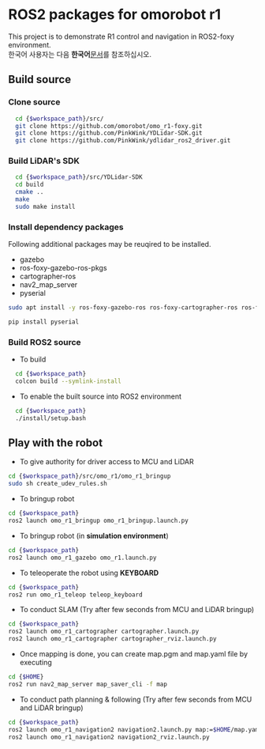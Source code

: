 # ROS2 packages for omorobot r1

This project is to demonstrate R1 control and navigation in ROS2-foxy environment.  
한국어 사용자는 다음 **한국어**[문서](README_KR.md)를 참조하십시오.  

## Build source

### Clone source

```bash
  cd {$workspace_path}/src/
  git clone https://github.com/omorobot/omo_r1-foxy.git
  git clone https://github.com/PinkWink/YDLidar-SDK.git
  git clone https://github.com/PinkWink/ydlidar_ros2_driver.git
```

### Build LiDAR's SDK

```bash
  cd {$workspace_path}/src/YDLidar-SDK
  cd build
  cmake ..
  make
  sudo make install
```

### Install dependency packages

Following additional packages may be reuqired to be installed.  
- gazebo 
- ros-foxy-gazebo-ros-pkgs
- cartographer-ros  
- nav2_map_server
- pyserial

```bash
sudo apt install -y ros-foxy-gazebo-ros ros-foxy-cartographer-ros ros-foxy-nav2-map-server ros-foxy-gazebo-ros-pkgs

pip install pyserial
```

### Build ROS2 source

- To build

```bash
  cd {$workspace_path}
  colcon build --symlink-install
```

- To enable the built source into ROS2 environment

```bash
  cd {$workspace_path}
  ./install/setup.bash
```

## Play with the robot

- To give authority for driver access to MCU and LiDAR

```bash
cd {$workspace_path}/src/omo_r1/omo_r1_bringup
sudo sh create_udev_rules.sh
```

- To bringup robot

```bash
cd {$workspace_path}
ros2 launch omo_r1_bringup omo_r1_bringup.launch.py
```

- To bringup robot (in **simulation environment**)
```bash
cd {$workspace_path}
ros2 launch omo_r1_gazebo omo_r1.launch.py
```
- To teleoperate the robot using **KEYBOARD**

```bash
cd {$workspace_path}
ros2 run omo_r1_teleop teleop_keyboard
```

- To conduct SLAM (Try after few seconds from MCU and LiDAR bringup)

```bash
cd {$workspace_path}
ros2 launch omo_r1_cartographer cartographer.launch.py
ros2 launch omo_r1_cartographer cartographer_rviz.launch.py
```

- Once mapping is done, you can create map.pgm and map.yaml file by executing

```bash
cd {$HOME}
ros2 run nav2_map_server map_saver_cli -f map
```

- To conduct path planning & following (Try after few seconds from MCU and LiDAR bringup)
```bash
cd {$workspace_path}
ros2 launch omo_r1_navigation2 navigation2.launch.py map:=$HOME/map.yaml
ros2 launch omo_r1_navigation2 navigation2_rviz.launch.py
```